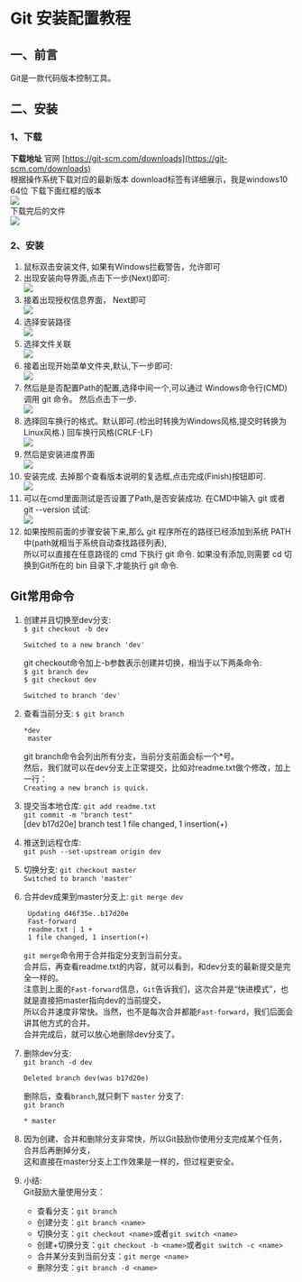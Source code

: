 # Git 安装配置教程
## 一、前言
Git是一款代码版本控制工具。
## 二、安装
### 1、下载
**下载地址** 官网  [https://git-scm.com/downloads](https://git-scm.com/downloads)   
根据操作系统下载对应的最新版本 download标签有详细展示，我是windows10 64位 下载下面红框的版本  
![](https://cdn.jsdelivr.net/gh/csvf/imagehost/imgs/%E5%BE%AE%E4%BF%A1%E6%88%AA%E5%9B%BE_20210304152825.png)  
下载完后的文件  
![](https://cdn.jsdelivr.net/gh/csvf/imagehost/imgs/20201215114936136.png)  
### 2、安装
1. 鼠标双击安装文件, 如果有Windows拦截警告，允许即可   
2. 出现安装向导界面,点击下一步(Next)即可:  
![](https://cdn.jsdelivr.net/gh/csvf/imagehost/imgs/20210304154342.png)  
3. 接着出现授权信息界面， Next即可  
![](https://cdn.jsdelivr.net/gh/csvf/imagehost/imgs/20210304160648.png)  
4. 选择安装路径  
![](https://cdn.jsdelivr.net/gh/csvf/imagehost/imgs/20210304160957.png)  
5. 选择文件关联  
![](https://cdn.jsdelivr.net/gh/csvf/imagehost/imgs/20210304161035.png)  
6. 接着出现开始菜单文件夹,默认,下一步即可:  
![](https://cdn.jsdelivr.net/gh/csvf/imagehost/imgs/20210304161106.png)  
7. 然后是是否配置Path的配置,选择中间一个,可以通过 Windows命令行(CMD)调用 git 命令。 然后点击下一步.  
![](https://cdn.jsdelivr.net/gh/csvf/imagehost/imgs/20210304161200.png)  
8. 选择回车换行的格式。默认即可.(检出时转换为Windows风格,提交时转换为Linux风格.) 回车换行风格(CRLF-LF)  
![](https://cdn.jsdelivr.net/gh/csvf/imagehost/imgs/20210304161308.png)  
9. 然后是安装进度界面  
![](https://cdn.jsdelivr.net/gh/csvf/imagehost/imgs/20210304161349.png)  
10. 安装完成. 去掉那个查看版本说明的复选框,点击完成(Finish)按钮即可.  
![](https://cdn.jsdelivr.net/gh/csvf/imagehost/imgs/20210304161413.png)  
11. 可以在cmd里面测试是否设置了Path,是否安装成功. 在CMD中输入 git 或者 git --version 试试:  
![](https://cdn.jsdelivr.net/gh/csvf/imagehost/imgs/20210304161447.png)
12. 如果按照前面的步骤安装下来,那么 git 程序所在的路径已经添加到系统 PATH 中(path就相当于系统自动查找路径列表),  
所以可以直接在任意路径的 cmd 下执行 git 命令. 如果没有添加,则需要 cd 切换到Git所在的 bin 目录下,才能执行 git 命令.
## Git常用命令
1. 创建并且切换至dev分支:  
   `$ git checkout -b dev`  
   ```shell script
   Switched to a new branch 'dev' 
   ```
   git checkout命令加上-b参数表示创建并切换，相当于以下两条命令:   
   `$ git branch dev`  
   `$ git checkout dev`  
   ```shell script
   Switched to branch 'dev'
    ```  
2. 查看当前分支:
  `$ git branch`  
   ```shell script
   *dev  
    master 
   ``` 
   git branch命令会列出所有分支，当前分支前面会标一个*号。  
   然后，我们就可以在dev分支上正常提交，比如对readme.txt做个修改，加上一行：  
   `Creating a new branch is quick.`  
3. 提交当本地仓库: 
   `git add readme.txt`  
   ` git commit -m "branch test" `  
    [dev b17d20e] branch test 1 file changed, 1 insertion(+)   
4. 推送到远程仓库:  
   `git push --set-upstream origin dev`  
   
5. 切换分支:
   `git checkout master`  
   ``` Switched to branch 'master'  ```   
6. 合并dev成果到master分支上:
   `git merge dev`   
   ```
    Updating d46f35e..b17d20e
    Fast-forward 
    readme.txt | 1 +
    1 file changed, 1 insertion(+)
   ```
   `git merge`命令用于合并指定分支到当前分支。  
    合并后，再查看readme.txt的内容，就可以看到，和dev分支的最新提交是完全一样的。  
    注意到上面的`Fast-forward`信息，`Git`告诉我们，这次合并是“快进模式”，也就是直接把master指向dev的当前提交，  
    所以合并速度非常快。当然，也不是每次合并都能`Fast-forward`，我们后面会讲其他方式的合并。  
    合并完成后，就可以放心地删除dev分支了。  
7.  删除dev分支:   
    `git branch -d dev`  
    ```shell script
    Deleted branch dev(was b17d20e)
    ```
    删除后，查看`branch`,就只剩下 `master` 分支了:   
    `git branch `   
    ```shell script
    * master
    ```
8. 因为创建、合并和删除分支非常快，所以Git鼓励你使用分支完成某个任务，合并后再删掉分支，   
   这和直接在master分支上工作效果是一样的，但过程更安全。  
9. 小结:   
   Git鼓励大量使用分支：   
   * 查看分支：`git branch`  
   * 创建分支：`git branch <name>`
   * 切换分支：`git checkout <name>`或者`git switch <name>`
   * 创建+切换分支：`git checkout -b <name>`或者`git switch -c <name>`
   * 合并某分支到当前分支：`git merge <name>`
   * 删除分支：`git branch -d <name>`